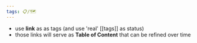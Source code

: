 ```yaml
---
tags: 📋/🗺️ 
---
```


- use **link** as as tags (and use 'real' [[tags]] as status)
- those links will serve as **Table of Content** that can be refined over time

